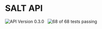# SALT API
 
![API Version 0.3.0](https://img.shields.io/badge/0.2.5-X?style=for-the-badge&label=VERSION&color=5662F6
)
&nbsp;
![68 of 68 tests passing](https://img.shields.io/badge/68%20%2F%2068-X?style=for-the-badge&label=TESTS&color=81DD98
)
